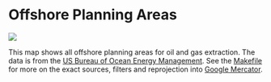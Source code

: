 # Offshore Planning Areas

![](https://raw.githubusercontent.com/18F/eiti-maps/master/tilemill/offshore/preview.png?big)

This map shows all offshore planning areas for oil and gas extraction. The data
is from the [US Bureau of Ocean Energy Management](http://www.boem.gov/Maps-and-GIS-Data/).
See the [Makefile](data/Makefile) for more on the exact sources, filters and
reprojection into [Google Mercator].

[Google Mercator]: http://spatialreference.org/ref/sr-org/google-projection/
